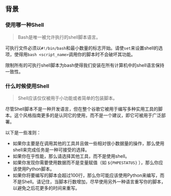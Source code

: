 ## 背景
### 使用哪一种Shell
> Bash是唯一被允许执行的shell脚本语言。

可执行文件必须以`#!/bin/bash`和最小数量的标志开始。请使`set`来设置shell的选项，使得用`bash <script_name>`调用你的脚本时不会破坏其功能。

限制所有的可执行shell脚本为bash使得我们安装在所有计算机中的shell语言保持一致性。

### 什么时候使用Shell
> Shell应该仅仅被用于小功能或者简单的包装脚本。

尽管Shell脚本不是一种开发语言，但在整个谷歌它被用于编写多种实用工具的脚本。这个风格指南更多的是认同它的使用，而不是一个建议，即它可被用于广泛部署。

以下是一些准则：

- 如果你主要是在调用其他的工具并且做一些相对很小数据量的操作，那么使用shell来完成任务是一种可接受的选择。
- 如果你在乎性能，那么请选择其他工具，而不是使用shell。
- 如果你发现你需要使用数据而不是变量赋值（如 `${PHPESTATUS}` ），那么你应该使用Python脚本。
- 如果你将要编写的脚本会超过100行，那么你可能应该使用Python来编写，而不是Shell。请记住，当脚本行数增加，尽早使用另外一种语言重写你的脚本，以避免之后花更多的时间来重写。
